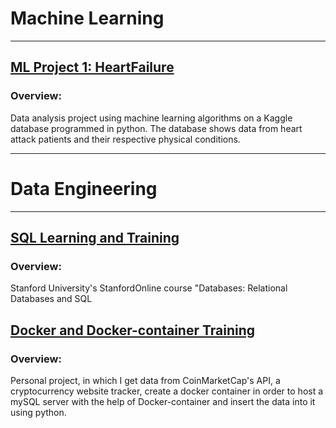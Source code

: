# Machine Learning
---
## [ML Project 1: HeartFailure](https://github.com/leoprasel/Portfolio/blob/main/HeartFailure.ipynb)
### Overview:
Data analysis project using machine learning algorithms on a Kaggle database programmed in python. The database shows data from heart attack patients and their respective physical conditions.

---
# Data Engineering
---
## [SQL Learning and Training](https://github.com/leoprasel/Portfolio/blob/main/SQL.md)
### Overview: 
Stanford University's StanfordOnline course "Databases: Relational Databases and SQL

## [Docker and Docker-container Training](https://github.com/leoprasel/Portfolio/blob/main/Crypto.md)
### Overview: 
Personal project, in which I get data from CoinMarketCap's API, a cryptocurrency website tracker, create a docker container in order to host a mySQL server with the help of Docker-container and insert the data into it using python.







